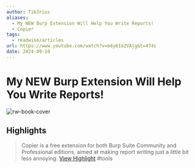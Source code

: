 ```yaml
---
author: Tib3rius
aliases:
  - My NEW Burp Extension Will Help You Write Reports!
  - Copier
tags:
  - readwise/articles
url: https://www.youtube.com/watch?v=m4y6IeZVAjg&t=474s
date: 2024-09-10
---
```

# My NEW Burp Extension Will Help You Write Reports!

![rw-book-cover](https://i.ytimg.com/vi/m4y6IeZVAjg/maxresdefault.jpg)

## Highlights


> Copier is a free extension for both Burp Suite Community and Professional editions, aimed at making report writing just a little bit less annoying.
> [View Highlight](https://read.readwise.io/read/01j7e91wkcmngdr13msp13bwr7)
> #tools

